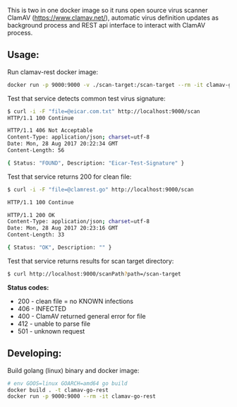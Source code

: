 This is two in one docker image so it runs open source virus scanner ClamAV (https://www.clamav.net/), automatic virus definition updates as background process and REST api interface to interact with ClamAV process.


## Usage:

Run clamav-rest docker image:
```bash
docker run -p 9000:9000 -v ./scan-target:/scan-target --rm -it clamav-go-rest
```

Test that service detects common test virus signature:
```bash
$ curl -i -F "file=@eicar.com.txt" http://localhost:9000/scan
HTTP/1.1 100 Continue

HTTP/1.1 406 Not Acceptable
Content-Type: application/json; charset=utf-8
Date: Mon, 28 Aug 2017 20:22:34 GMT
Content-Length: 56

{ Status: "FOUND", Description: "Eicar-Test-Signature" }
```

Test that service returns 200 for clean file:
```bash
$ curl -i -F "file=@clamrest.go" http://localhost:9000/scan

HTTP/1.1 100 Continue

HTTP/1.1 200 OK
Content-Type: application/json; charset=utf-8
Date: Mon, 28 Aug 2017 20:23:16 GMT
Content-Length: 33

{ Status: "OK", Description: "" }
```

Test that service returns results for scan target directory:
```bash
$ curl http://localhost:9000/scanPath?path=/scan-target
```

**Status codes:**
- 200 - clean file = no KNOWN infections
- 406 - INFECTED
- 400 - ClamAV returned general error for file
- 412 - unable to parse file
- 501 - unknown request


## Developing:

Build golang (linux) binary and docker image:
```bash
# env GOOS=linux GOARCH=amd64 go build
docker build . -t clamav-go-rest
docker run -p 9000:9000 --rm -it clamav-go-rest
```
